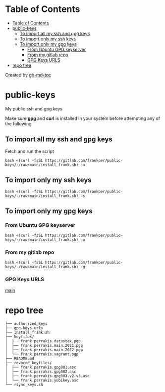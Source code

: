 Table of Contents
=================

* [Table of Contents](#table-of-contents)
* [public-keys](#public-keys)
   * [To import all my ssh and gpg keys](#to-import-all-my-ssh-and-gpg-keys)
   * [To import only my ssh keys](#to-import-only-my-ssh-keys)
   * [To import only my gpg keys](#to-import-only-my-gpg-keys)
      * [From Ubuntu GPG keyserver](#from-ubuntu-gpg-keyserver)
      * [From my gitlab repo](#from-my-gitlab-repo)
      * [GPG Keys URLS](#gpg-keys-urls)
* [repo tree](#repo-tree)

Created by [gh-md-toc](https://github.com/ekalinin/github-markdown-toc)
# public-keys
My public ssh and gpg keys 

Make sure **gpg** and **curl** is installed in your system before attempting any of the following 

## To import all my ssh and gpg keys
Fetch and run the script 
```shell
bash <(curl -fsSL https://gitlab.com/frankper/public-keys/-/raw/main/install_frank.sh) -a
```
## To import only my ssh keys
```shell
bash <(curl -fsSL https://gitlab.com/frankper/public-keys/-/raw/main/install_frank.sh) -s 
```
## To import only my gpg keys
### From Ubuntu GPG keyserver
```shell
bash <(curl -fsSL https://gitlab.com/frankper/public-keys/-/raw/main/install_frank.sh) -u
```
### From my gitlab repo
```shell
bash <(curl -fsSL https://gitlab.com/frankper/public-keys/-/raw/main/install_frank.sh) -g
```
### GPG Keys URLS
[main](https://keyserver.ubuntu.com/pks/lookup?op=get&search=0x026df53d6b7c0b00732d555cf8e3ef51cf4f4f51)
# repo tree
```shell
├── authorized_keys
├── gpg-keys-urls
├── install_frank.sh
├── keyfiles/
│  ├── frank.perrakis.datastax.pgp
│  ├── frank.perrakis.main.2021.pgp
│  ├── frank.perrakis.main.2022.pgp
│  └── frank.perrakis.vagrant.pgp
├── README.md
├── revoced_keyfiles/
│  ├── frank.perrakis.gpg001.asc
│  ├── frank.perrakis.gpg002.asc
│  ├── frank.perrakis.gpg003.v2-v3.asc
│  └── frank.perrakis.yubikey.asc
└── rsync_keys.sh
```
